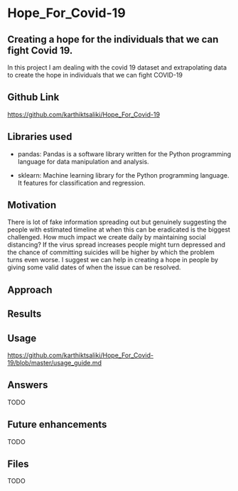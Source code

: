 # Hope_For_Covid-19
## Creating a hope for the individuals that we can fight Covid 19.
In this project I am dealing with the covid 19 dataset and extrapolating data to create the hope in individuals that we can fight COVID-19

## Github Link
https://github.com/karthiktsaliki/Hope_For_Covid-19

## Libraries used
* pandas: Pandas is a software library written for the Python programming language for data manipulation and analysis.

* sklearn: Machine learning library for the Python programming language. It features for classification and regression.

## Motivation
There is lot of fake information spreading out but genuinely suggesting the people with estimated timeline at when this can be eradicated is the biggest challenged. How much impact we create daily by maintaining social distancing? If the virus spread increases people might turn depressed and the chance of committing suicides will be higher by which the problem turns even worse. I suggest we can help in creating a hope in people by giving some valid dates of when the issue can be resolved. 

## Approach

## Results

## Usage
https://github.com/karthiktsaliki/Hope_For_Covid-19/blob/master/usage_guide.md

## Answers
TODO

## Future enhancements
TODO

## Files
TODO
